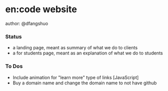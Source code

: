 # en:code website
author: @dfangshuo

### Status
- a landing page, meant as summary of what we do to clients
- a for students page, meant as an explanation of what we do to students

### To Dos
- Include animation for "learn more" type of links [JavaScript]
- Buy a domain name and change the domain name to not have github
